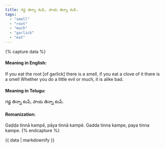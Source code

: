 ```yaml
---
title: గడ్డ తిన్నా కంపే, పాయ తిన్నా కంపే.
tags:
  - "smell"
  - "root"
  - "much"
  - "garlick"
  - "eat"
---
```


{% capture data %}
#### Meaning in English:
If you eat the root [of garlick] there is a smell, if you eat a clove of it there is a smell
Whether you do a little evil or much, it is alike bad.

#### Meaning in Telugu:
గడ్డ తిన్నా కంపే, పాయ తిన్నా కంపే.

#### Romanization:
Gaḍḍa tinnā kampē, pāya tinnā kampē.
Gadda tinna kampe, paya tinna kampe.
{% endcapture %}

{{ data | markdownify }}

